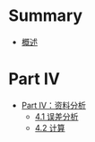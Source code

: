 # Summary

* [概述](README.md)

# Part IV
* [Part IV：资料分析](资料分析/README.md)
	* [4.1 误差分析](资料分析/误差分析.md)
	* [4.2 计算](资料分析/4.2计算.md)
